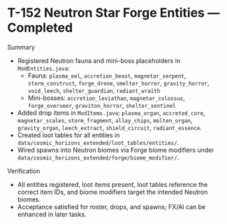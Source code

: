# T-152 Neutron Star Forge Entities — Completed

Summary

- Registered Neutron fauna and mini-boss placeholders in `ModEntities.java`:
  - Fauna: `plasma_eel`, `accretion_beast`, `magnetar_serpent`, `storm_construct`, `forge_drone`, `smelter_horror`, `gravity_horror`, `void_leech`, `shelter_guardian`, `radiant_wraith`
  - Mini-bosses: `accretion_leviathan`, `magnetar_colossus`, `forge_overseer`, `graviton_horror`, `shelter_sentinel`
- Added drop items in `ModItems.java`: `plasma_organ`, `accreted_core`, `magnetar_scales`, `storm_fragment`, `alloy_chips`, `molten_organ`, `gravity_organ`, `leech_extract`, `shield_circuit`, `radiant_essence`.
- Created loot tables for all entities in `data/cosmic_horizons_extended/loot_tables/entities/`.
- Wired spawns into Neutron biomes via Forge biome modifiers under `data/cosmic_horizons_extended/forge/biome_modifier/`.

Verification

- All entities registered, loot items present, loot tables reference the correct item IDs, and biome modifiers target the intended Neutron biomes.
- Acceptance satisfied for roster, drops, and spawns; FX/AI can be enhanced in later tasks.
